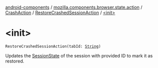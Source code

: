 [android-components](../../../index.md) / [mozilla.components.browser.state.action](../../index.md) / [CrashAction](../index.md) / [RestoreCrashedSessionAction](index.md) / [&lt;init&gt;](./-init-.md)

# &lt;init&gt;

`RestoreCrashedSessionAction(tabId: `[`String`](https://kotlinlang.org/api/latest/jvm/stdlib/kotlin/-string/index.html)`)`

Updates the [SessionState](../../../mozilla.components.browser.state.state/-session-state/index.md) of the session with provided ID to mark it as restored.

